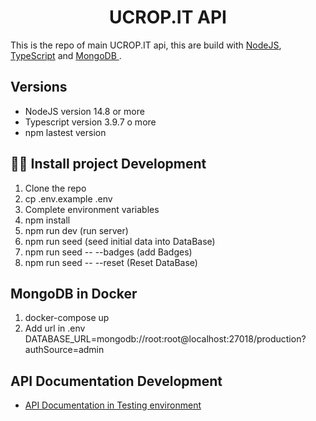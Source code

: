 <div style="text-align: center">
    <h1>UCROP.IT API </h1>
</div>

<p>
  This is the repo of main UCROP.IT api, this are build with <a href="https://nodejs.dev/">NodeJS</a>, <a href="https://www.typescriptlang.org/">TypeScript</a> and <a href="https://www.mongodb.com/">MongoDB </a>.
</p>

## Versions

- NodeJS version 14.8 or more
- Typescript version 3.9.7 o more
- npm lastest version

## 👨‍💻 Install project Development

1. Clone the repo
2. cp .env.example .env
3. Complete environment variables
4. npm install
5. npm run dev (run server)
6. npm run seed (seed initial data into DataBase)
7. npm run seed -- --badges (add Badges)
8. npm run seed -- --reset (Reset DataBase)

## MongoDB in Docker

1. docker-compose up
2. Add url in .env DATABASE_URL=mongodb://root:root@localhost:27018/production?authSource=admin

## API Documentation Development

- [API Documentation in Testing environment](https://devapi.ucrop.it/api-docs/#/)
